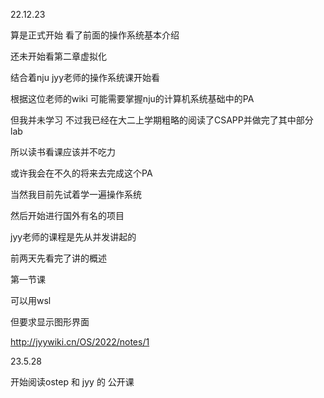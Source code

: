 22.12.23

算是正式开始 看了前面的操作系统基本介绍

还未开始看第二章虚拟化

结合着nju jyy老师的操作系统课开始看

根据这位老师的wiki 可能需要掌握nju的计算机系统基础中的PA

但我并未学习 不过我已经在大二上学期粗略的阅读了CSAPP并做完了其中部分lab

所以读书看课应该并不吃力

或许我会在不久的将来去完成这个PA

当然我目前先试着学一遍操作系统

然后开始进行国外有名的项目





jyy老师的课程是先从并发讲起的

前两天先看完了讲的概述



第一节课

可以用wsl

但要求显示图形界面

http://jyywiki.cn/OS/2022/notes/1

23.5.28

开始阅读ostep 和 jyy 的 公开课
